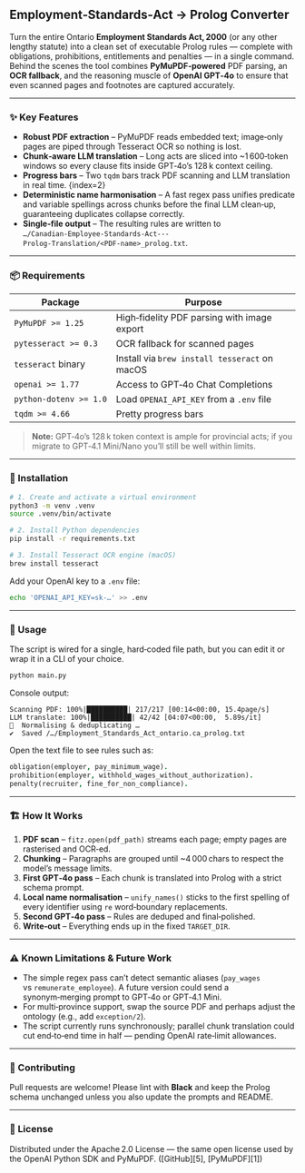 
## Employment‑Standards‑Act → Prolog Converter

Turn the entire Ontario **Employment Standards Act, 2000** (or any other lengthy statute) into a clean set of executable Prolog rules — complete with obligations, prohibitions, entitlements and penalties — in a single command.  
Behind the scenes the tool combines **PyMuPDF‑powered** PDF parsing, an **OCR fallback**, and the reasoning muscle of **OpenAI GPT‑4o** to ensure that even scanned pages and footnotes are captured accurately.

---

### ✨  Key Features
* **Robust PDF extraction** – PyMuPDF reads embedded text; image‑only pages are piped through Tesseract OCR so nothing is lost.
* **Chunk‑aware LLM translation** – Long acts are sliced into ~1 600‑token windows so every clause fits inside GPT‑4o’s 128 k context ceiling.   
* **Progress bars** – Two `tqdm` bars track PDF scanning and LLM translation in real time. {index=2}  
* **Deterministic name harmonisation** – A fast regex pass unifies predicate and variable spellings across chunks before the final LLM clean‑up, guaranteeing duplicates collapse correctly.
* **Single‑file output** – The resulting rules are written to  
  `…/Canadian‑Employee‑Standards‑Act---Prolog‑Translation/<PDF‑name>_prolog.txt`.

---

### 📦  Requirements

| Package | Purpose |
|---------|---------|
| `PyMuPDF >= 1.25` | High‑fidelity PDF parsing with image export |
| `pytesseract >= 0.3` | OCR fallback for scanned pages  |
| `tesseract` binary | Install via `brew install tesseract` on macOS  |
| `openai >= 1.77` | Access to GPT‑4o Chat Completions |
| `python‑dotenv >= 1.0` | Load `OPENAI_API_KEY` from a `.env` file  |
| `tqdm >= 4.66` | Pretty progress bars  |

> **Note:** GPT‑4o’s 128 k token context is ample for provincial acts; if you migrate to GPT‑4.1 Mini/Nano you’ll still be well within limits.

---

### 🔧  Installation

```bash
# 1. Create and activate a virtual environment
python3 -m venv .venv
source .venv/bin/activate

# 2. Install Python dependencies
pip install -r requirements.txt

# 3. Install Tesseract OCR engine (macOS)
brew install tesseract
````

Add your OpenAI key to a `.env` file:

```bash
echo 'OPENAI_API_KEY=sk-…' >> .env
```

---

### 🚀  Usage

The script is wired for a single, hard‑coded file path, but you can edit it or wrap it in a CLI of your choice.

```bash
python main.py
```

Console output:

```
Scanning PDF: 100%|██████████| 217/217 [00:14<00:00, 15.4page/s]
LLM translate: 100%|██████████| 42/42 [04:07<00:00,  5.89s/it]
🧹  Normalising & deduplicating …
✔  Saved /…/Employment_Standards_Act_ontario.ca_prolog.txt
```

Open the text file to see rules such as:

```prolog
obligation(employer, pay_minimum_wage).
prohibition(employer, withhold_wages_without_authorization).
penalty(recruiter, fine_for_non_compliance).
```

---

### 🏗️  How It Works

1. **PDF scan** – `fitz.open(pdf_path)` streams each page; empty pages are rasterised and OCR‑ed.
2. **Chunking** – Paragraphs are grouped until \~4 000 chars to respect the model’s message limits.
3. **First GPT‑4o pass** – Each chunk is translated into Prolog with a strict schema prompt.
4. **Local name normalisation** – `unify_names()` sticks to the first spelling of every identifier using `re` word‑boundary replacements.
5. **Second GPT‑4o pass** – Rules are deduped and final‑polished.
6. **Write‑out** – Everything ends up in the fixed `TARGET_DIR`.

---

### ⚠️  Known Limitations & Future Work

* The simple regex pass can’t detect semantic aliases (`pay_wages` vs `remunerate_employee`). A future version could send a synonym‑merging prompt to GPT‑4o or GPT‑4.1 Mini.
* For multi‑province support, swap the source PDF and perhaps adjust the ontology (e.g., add `exception/2`).
* The script currently runs synchronously; parallel chunk translation could cut end‑to‑end time in half — pending OpenAI rate‑limit allowances.

---

### 🤝  Contributing

Pull requests are welcome!  Please lint with **Black** and keep the Prolog schema unchanged unless you also update the prompts and README.

---

### 📜  License

Distributed under the Apache 2.0 License — the same open license used by the OpenAI Python SDK and PyMuPDF. ([GitHub][5], [PyMuPDF][1])

```
